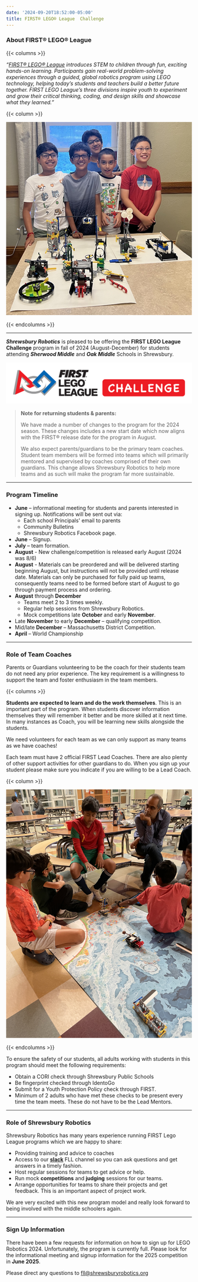 ```yaml
---
date: '2024-09-20T18:52:00-05:00'
title: FIRST® LEGO® League  Challenge
---
```


### About FIRST® LEGO® League
{{< columns >}}

_“[FIRST® LEGO® League](https://www.firstinspires.org/robotics/fll/what-is-first-lego-league) introduces STEM to children through fun, exciting hands-on learning. Participants gain real-world problem-solving experiences through a guided, global robotics program using LEGO technology, helping today’s students and teachers build a better future together. FIRST LEGO League’s three divisions inspire youth to experiment and grow their critical thinking, coding, and design skills and showcase what they learned.”_

{{< column >}}

![FLL Students](fll-students.jpg)

{{< endcolumns >}}

---

**_Shrewsbury Robotics_** is pleased to be offering the  **FIRST LEGO League Challenge** program in fall of 2024 (August-December) for students attending **_Sherwood Middle_** and **_Oak Middle_** Schools in Shrewsbury.

![FLL Challenge Logo](FLL-RGB_Challenge-horiz-full-color.png)

> **Note for returning students & parents:**
>
> We have made a number of changes to the program for the 2024 season. These changes includes a new start date which now aligns with the  FIRST® release date for the program in August.
>
> We also expect parents/guardians to be the primary team coaches. Student team members will be formed into teams which will primarily mentored and supervised by coaches comprised of their own guardians. This change allows Shrewsbury Robotics to help more teams and as such will make the program far more sustainable.

---

### Program Timeline

* **June** – informational meeting for students and parents interested in signing up. Notifications will be sent out via:
  * Each school Principals' email to parents
  * Community Bulletins
  * Shrewsbury Robotics Facebook page.
* **June** – Signup.
* **July** – team formation.
* **August** - New challenge/competition is released early August (2024 was 8/6)
* **August** - Materials can be preordered and will be delivered starting beginning August, but instructions will not be provided until release date. Materials can only be purchased for fully paid up teams, consequently teams need to be formed before start of August to go through payment process and ordering.
* **August** through **December**
  * Teams meet 2 to 3 times weekly.
  * Regular help sessions from Shrewsbury Robotics.
  * Mock competitions late **October** and early **November**.
* Late **November** to early **December** – qualifying competition.
* Mid/late **December** – Massachusetts District Competition.
* **April** – World Championship

---

### Role of Team Coaches

Parents or Guardians volunteering to be the coach for their students team do not need any prior experience. The key requirement is a willingness to support the team and foster enthusiasm in the team members.

{{< columns >}}

**Students are expected to learn and do the work themselves**. This is an important part of the program. When students discover information themselves they will remember it better and be more skilled at it next time. In many instances as Coach, you will be learning new skills alongside the students.

We need volunteers for each team as we can only support as many teams as we have coaches!

Each team must have 2 official FIRST Lead Coaches. There are also plenty of other support activities for other guardians to do. When you sign up your student please make sure you indicate if you are willing to be a Lead Coach.

{{< column >}}

![FLL Coach](fll-coach.jpg)

{{< endcolumns >}}

To ensure the safety of our students, all adults working with students in this program should meet the following requirements:
* Obtain a CORI check through Shrewsbury Public Schools
* Be fingerprint checked through IdentoGo
* Submit for a Youth Protection Policy check through FIRST.
* Minimum of 2 adults who have met these checks to be present every time the team meets.  These do not have to be the Lead Mentors.

---

### Role of Shrewsbury Robotics
Shrewsbury Robotics has many years experience running FIRST Lego League programs which we are happy to share:
* Providing training and advice to coaches
* Access to our [**slack**](https://slack.com) FLL channel so you can ask questions and get answers in a timely fashion.
* Host regular sessions for teams to get advice or help.
* Run mock **competitions** and **judging** sessions for our teams.
* Arrange opportunities for teams to share their projects and get feedback. This is an important aspect of project work.

We are very excited with this new program model and really look forward to being involved with the middle schoolers again.

---

### Sign Up Information
There have been a few requests for information on how to sign up for LEGO Robotics 2024. Unfortunately, the program is currently full. Please look for the informational meeting and signup information for the 2025 competition in **June 2025**.

Please direct any questions to fll@shrewsburyrobotics.org

